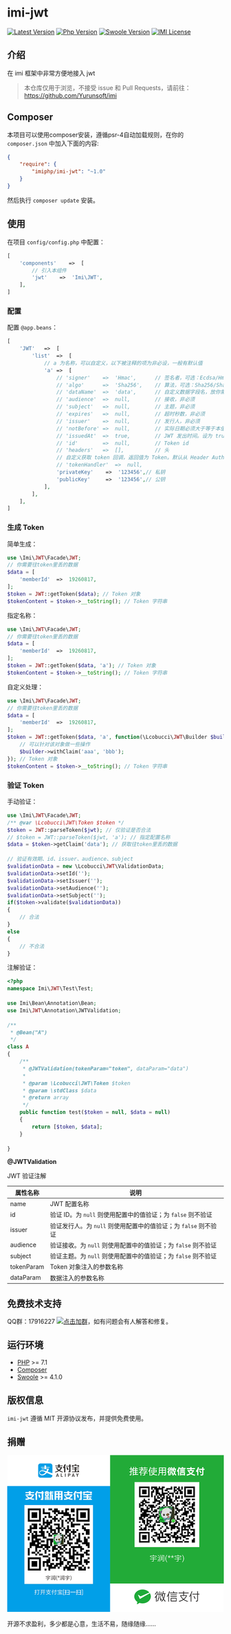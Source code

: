 # imi-jwt

[![Latest Version](https://img.shields.io/packagist/v/imiphp/imi-jwt.svg)](https://packagist.org/packages/imiphp/imi-jwt)
[![Php Version](https://img.shields.io/badge/php-%3E=7.1-brightgreen.svg)](https://secure.php.net/)
[![Swoole Version](https://img.shields.io/badge/swoole-%3E=4.1.0-brightgreen.svg)](https://github.com/swoole/swoole-src)
[![IMI License](https://img.shields.io/github/license/imiphp/imi-jwt.svg)](https://github.com/imiphp/imi-jwt/blob/master/LICENSE)

## 介绍

在 imi 框架中非常方便地接入 jwt

> 本仓库仅用于浏览，不接受 issue 和 Pull Requests，请前往：<https://github.com/Yurunsoft/imi>

## Composer

本项目可以使用composer安装，遵循psr-4自动加载规则，在你的 `composer.json` 中加入下面的内容:

```json
{
    "require": {
        "imiphp/imi-jwt": "~1.0"
    }
}
```

然后执行 `composer update` 安装。

## 使用

在项目 `config/config.php` 中配置：

```php
[
    'components'    =>  [
        // 引入本组件
        'jwt'    =>  'Imi\JWT',
    ],
]
```

### 配置

配置 `@app.beans`：

```php
[
    'JWT'   =>  [
        'list'  =>  [
            // a 为名称，可以自定义，以下被注释的项为非必设，一般有默认值
            'a' =>  [
                // 'signer'    =>  'Hmac',      // 签名者，可选：Ecdsa/Hmac/Rsa
                // 'algo'      =>  'Sha256',    // 算法，可选：Sha256/Sha384/Sha512
                // 'dataName'  =>  'data',      // 自定义数据字段名，放你需要往token里丢的数据
                // 'audience'  =>  null,        // 接收，非必须
                // 'subject'   =>  null,        // 主题，非必须
                // 'expires'   =>  null,        // 超时秒数，非必须
                // 'issuer'    =>  null,        // 发行人，非必须
                // 'notBefore' =>  null,        // 实际日期必须大于等于本值
                // 'issuedAt'  =>  true,        // JWT 发出时间。设为 true 则为当前时间；设为 false 不设置；其它值则直接写入
                // 'id'        =>  null,        // Token id
                // 'headers'   =>  [],          // 头
                // 自定义获取 token 回调，返回值为 Token。默认从 Header Authorization 中获取。
                // 'tokenHandler'  =>  null,
                'privateKey'    =>  '123456',// 私钥
                'publicKey'     =>  '123456',// 公钥
            ],
        ],
    ],
]
```

### 生成 Token

简单生成：

```php
use \Imi\JWT\Facade\JWT;
// 你需要往token里丢的数据
$data = [
    'memberId'  =>  19260817,
];
$token = JWT::getToken($data); // Token 对象
$tokenContent = $token->__toString(); // Token 字符串
```

指定名称：

```php
use \Imi\JWT\Facade\JWT;
// 你需要往token里丢的数据
$data = [
    'memberId'  =>  19260817,
];
$token = JWT::getToken($data, 'a'); // Token 对象
$tokenContent = $token->__toString(); // Token 字符串
```

自定义处理：

```php
use \Imi\JWT\Facade\JWT;
// 你需要往token里丢的数据
$data = [
    'memberId'  =>  19260817,
];
$token = JWT::getToken($data, 'a', function(\Lcobucci\JWT\Builder $builder){
    // 可以针对该对象做一些操作
    $builder->withClaim('aaa', 'bbb');
}); // Token 对象
$tokenContent = $token->__toString(); // Token 字符串
```

### 验证 Token

手动验证：

```php
use \Imi\JWT\Facade\JWT;
/** @var \Lcobucci\JWT\Token $token */
$token = JWT::parseToken($jwt); // 仅验证是否合法
// $token = JWT::parseToken($jwt, 'a'); // 指定配置名称
$data = $token->getClaim('data'); // 获取往token里丢的数据

// 验证有效期、id、issuer、audience、subject
$validationData = new \Lcobucci\JWT\ValidationData;
$validationData->setId('');
$validationData->setIssuer('');
$validationData->setAudience('');
$validationData->setSubject('');
if($token->validate($validationData))
{
    // 合法
}
else
{
    // 不合法
}
```

注解验证：

```php
<?php
namespace Imi\JWT\Test\Test;

use Imi\Bean\Annotation\Bean;
use Imi\JWT\Annotation\JWTValidation;

/**
 * @Bean("A")
 */
class A
{
    /**
     * @JWTValidation(tokenParam="token", dataParam="data")
     *
     * @param \Lcobucci\JWT\Token $token
     * @param \stdClass $data
     * @return array
     */
    public function test($token = null, $data = null)
    {
        return [$token, $data];
    }

}
```

**@JWTValidation**

JWT 验证注解

| 属性名称 | 说明 |
|-|-
| name | JWT 配置名称 |
| id | 验证 ID。为 `null` 则使用配置中的值验证；为 `false` 则不验证 |
| issuer | 验证发行人。为 `null` 则使用配置中的值验证；为 `false` 则不验证 |
| audience | 验证接收。为 `null` 则使用配置中的值验证；为 `false` 则不验证 |
| subject | 验证主题。为 `null` 则使用配置中的值验证；为 `false` 则不验证 |
| tokenParam | Token 对象注入的参数名称 |
| dataParam | 数据注入的参数名称 |

## 免费技术支持

QQ群：17916227 [![点击加群](https://pub.idqqimg.com/wpa/images/group.png "点击加群")](https://jq.qq.com/?_wv=1027&k=5wXf4Zq)，如有问题会有人解答和修复。

## 运行环境

- [PHP](https://php.net/) >= 7.1
- [Composer](https://getcomposer.org/)
- [Swoole](https://www.swoole.com/) >= 4.1.0

## 版权信息

`imi-jwt` 遵循 MIT 开源协议发布，并提供免费使用。

## 捐赠

<img src="https://raw.githubusercontent.com/imiphp/imi-jwt/dev/res/pay.png"/>

开源不求盈利，多少都是心意，生活不易，随缘随缘……
